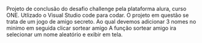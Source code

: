 Projeto de conclusão do desafio challenge pela plataforma alura, curso ONE.
Utlizado o Visual Studio code para codar.
O projeto em questão se trata de um jogo de amigo secreto. Ao qual devemos adicionar 3 nomes no minimo em seguida clicar sortear amigo
A função sortear amigo ira selecionar um nome aleatório e exibir em tela.
